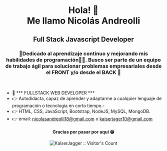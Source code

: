 <h1 align="center">Hola! 👋<br />Me llamo Nicolás Andreolli</h1>
<h2 align="center">Full Stack Javascript Developer</h2>
<h3 align="center">🎯Dedicado al aprendizaje continuo y mejorando mis habilidades de programación👨‍🎓. Busco ser parte de un equipo de trabajo ágil para solucionar problemas empresariales desde el FRONT y/o desde el BACK 🚀</h3>
&nbsp;<br />


- 📄 *** FULLSTACK WEB DEVELOPER ***
- 👉 Autodidacta, capaz de aprender y adaptarme a cualquier lenguaje de programación o tecnología en corto tiempo.-
- 👉 HTML, CSS, JavaScript, Bootstrap, NodeJS, MySQL, MongoDB.
- 👉 email: nicolasandreolli18@gmail.com o kaiserjager10@gmail.com


<h4 align="center">Gracias por pasar por aquí 😁</h4>

<p align="center"><img src="https://profile-counter.glitch.me/{KaiserJagger}/count.svg" alt="KaiserJagger :: Visitor's Count" /></p>






